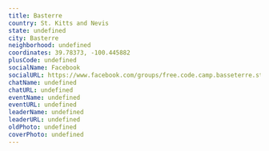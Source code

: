 ```yaml
---
title: Basterre
country: St. Kitts and Nevis
state: undefined
city: Basterre
neighborhood: undefined
coordinates: 39.78373, -100.445882
plusCode: undefined
socialName: Facebook
socialURL: https://www.facebook.com/groups/free.code.camp.basseterre.stkitts
chatName: undefined
chatURL: undefined
eventName: undefined
eventURL: undefined
leaderName: undefined
leaderURL: undefined
oldPhoto: undefined
coverPhoto: undefined
---
```

